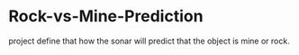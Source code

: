 # Rock-vs-Mine-Prediction

project define that how the sonar will predict that the object is mine or rock.

